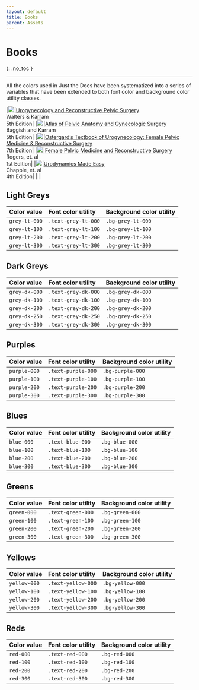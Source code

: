 ```yaml
---
layout: default
title: Books
parent: Assets
---
```


# Books
{: .no_toc }

<!-- ## Table of contents
{: .no_toc .text-delta } -->

<!-- 1. TOC
{:toc} -->

---

All the colors used in Just the Docs have been systematized into a series of variables that have been extended to both font color and background color utility classes.


|<a href="https://www.amazon.com/Walters-Karram-Urogynecology-Reconstructive-Surgery/dp/0323697836?crid=3F2L58R9OT671&keywords=urogynecology&qid=1659821537&sprefix=urogynecology%2Caps%2C197&sr=8-1&linkCode=li3&tag=8652384224-20&linkId=4f1151bd9ab0fca9f1b10ba87f88388e&language=en_US&ref_=as_li_ss_il" target="_blank"><img border="0" src="//ws-na.amazon-adsystem.com/widgets/q?_encoding=UTF8&ASIN=0323697836&Format=_SL250_&ID=AsinImage&MarketPlace=US&ServiceVersion=20070822&WS=1&tag=8652384224-20&language=en_US" ></a><img src="https://ir-na.amazon-adsystem.com/e/ir?t=8652384224-20&language=en_US&l=li3&o=1&a=0323697836" width="1" height="1" border="0" alt="" style="border:none !important; margin:0px !important;" />|[Urogynecology and Reconstructive Pelvic Surgery](https://www.amazon.com/Walters-Karram-Urogynecology-Reconstructive-Surgery/dp/0323697836?crid=3F2L58R9OT671&keywords=urogynecology&qid=1659821537&sprefix=urogynecology%2Caps%2C197&sr=8-1&linkCode=li2&tag=8652384224-20&linkId=3337ccd71366e4fae6f1e09db9cea22b&language=en_US&ref_=as_li_ss_il)<br />Walters & Karram<br />5th Edition|
|<a href="https://www.amazon.com/Atlas-Pelvic-Anatomy-Gynecologic-Surgery/dp/0323654002?pd_rd_w=bOZW7&content-id=amzn1.sym.7757a8b5-874e-4a67-9d85-54ed32f01737&pf_rd_p=7757a8b5-874e-4a67-9d85-54ed32f01737&pf_rd_r=7K0DQYTQMCEF5K64QTMV&pd_rd_wg=IuX5G&pd_rd_r=13c3b1bb-defb-4c33-b1b9-5aec11481c60&pd_rd_i=0323654002&psc=1&linkCode=li3&tag=8652384224-20&linkId=6a319c21f6f5ad7c21bb17f6ad7a6709&language=en_US&ref_=as_li_ss_il" target="_blank"><img border="0" src="//ws-na.amazon-adsystem.com/widgets/q?_encoding=UTF8&ASIN=0323654002&Format=_SL250_&ID=AsinImage&MarketPlace=US&ServiceVersion=20070822&WS=1&tag=8652384224-20&language=en_US" ></a><img src="https://ir-na.amazon-adsystem.com/e/ir?t=8652384224-20&language=en_US&l=li3&o=1&a=0323654002" width="1" height="1" border="0" alt="" style="border:none !important; margin:0px !important;" />|[Atlas of Pelvic Anatomy and Gynecologic Surgery](https://amzn.to/3BUIo1Y)<br />Baggish and Karram<br />5th Edition|
|<a href="https://www.amazon.com/Ostergards-Textbook-Urogynecology-Medicine-Reconstructive/dp/1975162331?crid=3F2L58R9OT671&keywords=urogynecology&qid=1659822805&sprefix=urogynecology%2Caps%2C197&sr=8-4&linkCode=li3&tag=8652384224-20&linkId=8db47898070956e57b85c01e100b97cc&language=en_US&ref_=as_li_ss_il" target="_blank"><img border="0" src="//ws-na.amazon-adsystem.com/widgets/q?_encoding=UTF8&ASIN=1975162331&Format=_SL250_&ID=AsinImage&MarketPlace=US&ServiceVersion=20070822&WS=1&tag=8652384224-20&language=en_US" ></a><img src="https://ir-na.amazon-adsystem.com/e/ir?t=8652384224-20&language=en_US&l=li3&o=1&a=1975162331" width="1" height="1" border="0" alt="" style="border:none !important; margin:0px !important;" />|[Ostergard’s Textbook of Urogynecology: Female Pelvic Medicine & Reconstructive Surgery](https://amzn.to/3bDnlqa)<br />7th Edition|
|<a href="https://www.amazon.com/Female-Pelvic-Medicine-Reconstructive-Surgery/dp/0071756418?crid=2SN4GS6IAF3XX&keywords=rogers+female+pelvic+medicine&qid=1659822976&sprefix=rogers+female+pelvic+medicine%2Caps%2C77&sr=8-1&linkCode=li3&tag=8652384224-20&linkId=ee47ded447582970c70a1a0385078e3c&language=en_US&ref_=as_li_ss_il" target="_blank"><img border="0" src="//ws-na.amazon-adsystem.com/widgets/q?_encoding=UTF8&ASIN=0071756418&Format=_SL250_&ID=AsinImage&MarketPlace=US&ServiceVersion=20070822&WS=1&tag=8652384224-20&language=en_US" ></a><img src="https://ir-na.amazon-adsystem.com/e/ir?t=8652384224-20&language=en_US&l=li3&o=1&a=0071756418" width="1" height="1" border="0" alt="" style="border:none !important; margin:0px !important;" />|[Female Pelvic Medicine and Reconstructive Surgery](https://amzn.to/3oZvIiR)<br />Rogers, et. al<br />1st Edition|
|<a href="https://www.amazon.com/Urodynamics-Made-Easy-Christopher-Chapple/dp/0702073407?keywords=urodynamics+made+easy&qid=1659968105&sprefix=urody%2Caps%2C111&sr=8-1&linkCode=li3&tag=8652384224-20&linkId=6fd60dc6688bd14a4fce9b9efd03603f&language=en_US&ref_=as_li_ss_il" target="_blank"><img border="0" src="//ws-na.amazon-adsystem.com/widgets/q?_encoding=UTF8&ASIN=0702073407&Format=_SL250_&ID=AsinImage&MarketPlace=US&ServiceVersion=20070822&WS=1&tag=8652384224-20&language=en_US" ></a><img src="https://ir-na.amazon-adsystem.com/e/ir?t=8652384224-20&language=en_US&l=li3&o=1&a=0702073407" width="1" height="1" border="0" alt="" style="border:none !important; margin:0px !important;" />|[Urodynamics Made Easy](https://amzn.to/3Sy98LE)<br /> Chapple, et. al<br />4th Edition|
|||



## Light Greys

| Color value    | Font color utility   | Background color utility |
|:---------------|:---------------------|:-------------------------|
| <span class="d-inline-block p-2 mr-1 v-align-middle bg-grey-lt-000"></span> `grey-lt-000` | `.text-grey-lt-000` | `.bg-grey-lt-000` |
| <span class="d-inline-block p-2 mr-1 v-align-middle bg-grey-lt-100"></span> `grey-lt-100` | `.text-grey-lt-100` | `.bg-grey-lt-100` |
| <span class="d-inline-block p-2 mr-1 v-align-middle bg-grey-lt-200"></span> `grey-lt-200` | `.text-grey-lt-200` | `.bg-grey-lt-200` |
| <span class="d-inline-block p-2 mr-1 v-align-middle bg-grey-lt-300"></span> `grey-lt-300` | `.text-grey-lt-300` | `.bg-grey-lt-300` |

## Dark Greys

| Color value    | Font color utility   | Background color utility |
|:---------------|:---------------------|:-------------------------|
| <span class="d-inline-block p-2 mr-1 v-align-middle bg-grey-dk-000"></span> `grey-dk-000` | `.text-grey-dk-000` | `.bg-grey-dk-000` |
| <span class="d-inline-block p-2 mr-1 v-align-middle bg-grey-dk-100"></span> `grey-dk-100` | `.text-grey-dk-100` | `.bg-grey-dk-100` |
| <span class="d-inline-block p-2 mr-1 v-align-middle bg-grey-dk-200"></span> `grey-dk-200` | `.text-grey-dk-200` | `.bg-grey-dk-200` |
| <span class="d-inline-block p-2 mr-1 v-align-middle bg-grey-dk-250"></span> `grey-dk-250` | `.text-grey-dk-250` | `.bg-grey-dk-250` |
| <span class="d-inline-block p-2 mr-1 v-align-middle bg-grey-dk-300"></span> `grey-dk-300` | `.text-grey-dk-300` | `.bg-grey-dk-300` |

## Purples

| Color value    | Font color utility   | Background color utility |
|:---------------|:---------------------|:-------------------------|
| <span class="d-inline-block p-2 mr-1 v-align-middle bg-purple-000"></span> `purple-000` | `.text-purple-000` | `.bg-purple-000` |
| <span class="d-inline-block p-2 mr-1 v-align-middle bg-purple-100"></span> `purple-100` | `.text-purple-100` | `.bg-purple-100` |
| <span class="d-inline-block p-2 mr-1 v-align-middle bg-purple-200"></span> `purple-200` | `.text-purple-200` | `.bg-purple-200` |
| <span class="d-inline-block p-2 mr-1 v-align-middle bg-purple-300"></span> `purple-300` | `.text-purple-300` | `.bg-purple-300` |

## Blues

| Color value    | Font color utility   | Background color utility |
|:---------------|:---------------------|:-------------------------|
| <span class="d-inline-block p-2 mr-1 v-align-middle bg-blue-000"></span> `blue-000` | `.text-blue-000` | `.bg-blue-000` |
| <span class="d-inline-block p-2 mr-1 v-align-middle bg-blue-100"></span> `blue-100` | `.text-blue-100` | `.bg-blue-100` |
| <span class="d-inline-block p-2 mr-1 v-align-middle bg-blue-200"></span> `blue-200` | `.text-blue-200` | `.bg-blue-200` |
| <span class="d-inline-block p-2 mr-1 v-align-middle bg-blue-300"></span> `blue-300` | `.text-blue-300` | `.bg-blue-300` |

## Greens

| Color value    | Font color utility   | Background color utility |
|:---------------|:---------------------|:-------------------------|
| <span class="d-inline-block p-2 mr-1 v-align-middle bg-green-000"></span> `green-000` | `.text-green-000` | `.bg-green-000` |
| <span class="d-inline-block p-2 mr-1 v-align-middle bg-green-100"></span> `green-100` | `.text-green-100` | `.bg-green-100` |
| <span class="d-inline-block p-2 mr-1 v-align-middle bg-green-200"></span> `green-200` | `.text-green-200` | `.bg-green-200` |
| <span class="d-inline-block p-2 mr-1 v-align-middle bg-green-300"></span> `green-300` | `.text-green-300` | `.bg-green-300` |

## Yellows

| Color value    | Font color utility   | Background color utility |
|:---------------|:---------------------|:-------------------------|
| <span class="d-inline-block p-2 mr-1 v-align-middle bg-yellow-000"></span> `yellow-000` | `.text-yellow-000` | `.bg-yellow-000` |
| <span class="d-inline-block p-2 mr-1 v-align-middle bg-yellow-100"></span> `yellow-100` | `.text-yellow-100` | `.bg-yellow-100` |
| <span class="d-inline-block p-2 mr-1 v-align-middle bg-yellow-200"></span> `yellow-200` | `.text-yellow-200` | `.bg-yellow-200` |
| <span class="d-inline-block p-2 mr-1 v-align-middle bg-yellow-300"></span> `yellow-300` | `.text-yellow-300` | `.bg-yellow-300` |

## Reds

| Color value    | Font color utility   | Background color utility |
|:---------------|:---------------------|:-------------------------|
| <span class="d-inline-block p-2 mr-1 v-align-middle bg-red-000"></span> `red-000` | `.text-red-000` | `.bg-red-000` |
| <span class="d-inline-block p-2 mr-1 v-align-middle bg-red-100"></span> `red-100` | `.text-red-100` | `.bg-red-100` |
| <span class="d-inline-block p-2 mr-1 v-align-middle bg-red-200"></span> `red-200` | `.text-red-200` | `.bg-red-200` |
| <span class="d-inline-block p-2 mr-1 v-align-middle bg-red-300"></span> `red-300` | `.text-red-300` | `.bg-red-300` |
